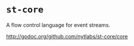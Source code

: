 `st-core`
=========

A flow control language for event streams.

http://godoc.org/github.com/nytlabs/st-core/core

